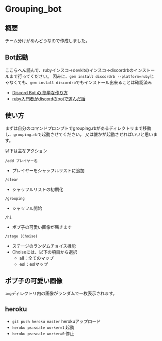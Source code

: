 # Grouping_bot

## 概要
チーム分けがめんどうなので作成しました。

## Bot起動
ここらへん読んで、rubyインスコ→devkitのインスコ→discordrbのインストールまで行ってください。
因みに、`gem install discordrb --platform=ruby`じゃなくても、`gem install discordrb`でもインストール出来ることは確認済み
- [Discord Bot の 簡単な作り方](https://asamacs.wordpress.com/2016/06/22/discord-bot-の-簡単な作り方/)
- [ruby入門者がdiscordのbotで遊んだ話](http://qiita.com/butaman551/items/7710113c0771cff05bbe)

## 使い方
まずは自分のコマンドプロンプトでgrouping.rbがあるディレクトリまで移動し、`grouping.rb`で起動させてください。
又は誰かが起動させればいいと思います。

以下は主なアクション

`/add プレイヤー名`
- プレイヤーをシャッフルリストに追加

`/clear`
- シャッフルリストの初期化

`/grouping`
- シャッフル開始

`/hi`
- ポプ子の可愛い画像が届きます

`/stage (Choise)`
- ステージのランダムチョイス機能
- Choiseには、以下の項目から選択
  - all：全てのマップ
  - esl：eslマップ

## ポプ子の可愛い画像
`img`ディレクトリ内の画像がランダムで一枚表示されます。

## heroku
- `git push heroku master` herokuアップロード
- `heroku ps:scale worker=1` 起動
- `heroku ps:scale worker=0` 停止

